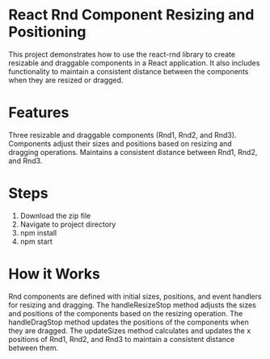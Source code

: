 # React Rnd Component Resizing and Positioning
This project demonstrates how to use the react-rnd library to create resizable and draggable components in a React application. It also includes functionality to maintain a consistent distance between the components when they are resized or dragged.

# Features
Three resizable and draggable components (Rnd1, Rnd2, and Rnd3).
Components adjust their sizes and positions based on resizing and dragging operations.
Maintains a consistent distance between Rnd1, Rnd2, and Rnd3.



# Steps 
  1. Download the zip file
  2. Navigate to project directory
  3. npm install
  4. npm start


# How it Works
Rnd components are defined with initial sizes, positions, and event handlers for resizing and dragging.
The handleResizeStop method adjusts the sizes and positions of the components based on the resizing operation.
The handleDragStop method updates the positions of the components when they are dragged.
The updateSizes method calculates and updates the x positions of Rnd1, Rnd2, and Rnd3 to maintain a consistent distance between them.

